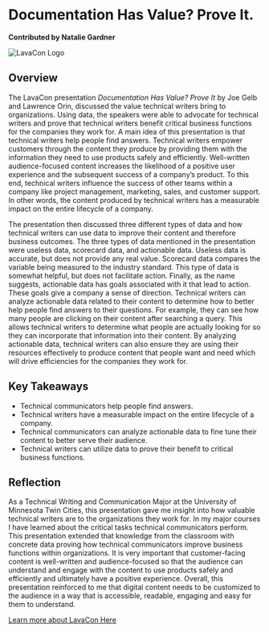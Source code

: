 ﻿# Documentation Has Value? Prove It.

**Contributed by Natalie Gardner**

![LavaCon Logo](https://lavacon.org/2020/wp-content/uploads/2020/07/lavacon_UX2020__1500x600_v5Cfinal.jpg)

## Overview  

The LavaCon presentation *Documentation Has Value? Prove It* by Joe Gelb and Lawrence Orin, discussed the value technical writers bring to organizations. Using data, the speakers were able to advocate for technical writers and prove that technical writers benefit critical business functions for the companies they work for. A main idea of this presentation is that technical writers help people find answers. Technical writers empower customers through the content they produce by providing them with the information they need to use products safely and efficiently. Well-written audience-focused content increases the likelihood of a positive user experience and the subsequent success of a company’s product. To this end, technical writers influence the success of other teams within a company like project management, marketing, sales, and customer support. In other words, the content produced by technical writers has a measurable impact on the entire lifecycle of a company. 

The presentation then discussed three different types of data and how technical writers can use data to improve their content and therefore business outcomes. The three types of data mentioned in the presentation were useless data, scorecard data, and actionable data. Useless data is accurate, but does not provide any real value. Scorecard data compares the variable being measured to the industry standard. This type of data is somewhat helpful, but does not facilitate action. Finally, as the name suggests, actionable data has goals associated with it that lead to action. These goals give a company a sense of direction. Technical writers can analyze actionable data related to their content to determine how to better help people find answers to their questions. For example, they can see how many people are clicking on their content after searching a query. This allows technical writers to determine what people are actually looking for so they can incorporate that information into their content. By analyzing actionable data, technical writers can also ensure they are using their resources effectively to produce content that people want and need which will drive efficiencies for the companies they work for. 

## Key Takeaways

-	Technical communicators help people find answers. 
-	Technical writers have a measurable impact on the entire lifecycle of a company.
-	Technical communicators can analyze actionable data to fine tune their content to better serve their audience.
-	Technical writers can utilize data to prove their benefit to critical business functions.

## Reflection

As a Technical Writing and Communication Major at the University of Minnesota Twin Cities, this presentation gave me insight into how valuable technical writers are to the organizations they work for. In my major courses I have learned about the critical tasks technical communicators perform. This presentation extended that knowledge from the classroom with concrete data proving how technical communicators improve business functions within organizations. It is very important that customer-facing content is well-written and audience-focused so that the audience can understand and engage with the content to use products safely and efficiently and ultimately have a positive experience. Overall, this presentation reinforced to me that digital content needs to be customized to the audience in a way that is accessible, readable, engaging and easy for them to understand. 

[Learn more about LavaCon Here]( https://lavacon.org/2020/)








